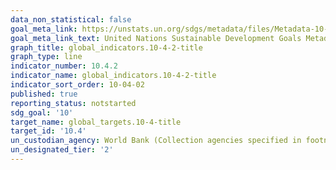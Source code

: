 ```yaml
---
data_non_statistical: false
goal_meta_link: https://unstats.un.org/sdgs/metadata/files/Metadata-10-04-02.pdf
goal_meta_link_text: United Nations Sustainable Development Goals Metadata (pdf 468kB)
graph_title: global_indicators.10-4-2-title
graph_type: line
indicator_number: 10.4.2
indicator_name: global_indicators.10-4-2-title
indicator_sort_order: 10-04-02
published: true
reporting_status: notstarted
sdg_goal: '10'
target_name: global_targets.10-4-title
target_id: '10.4'
un_custodian_agency: World Bank (Collection agencies specified in footnote)
un_designated_tier: '2'
---
```

